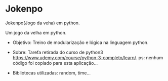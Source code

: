 # Jokenpo
Jokenpo(Jogo da veha) em python.

Um jogo da velha em python.

- Objetivo: Treino de modularização e lógica na linguagem python.

- Sobre: Tarefa retirada do curso de python3 https://www.udemy.com/course/python-3-completo/learn/.
ps: nenhum código foi copiado para esta aplicação...

- Bibliotecas utilizadas: random, time... 
